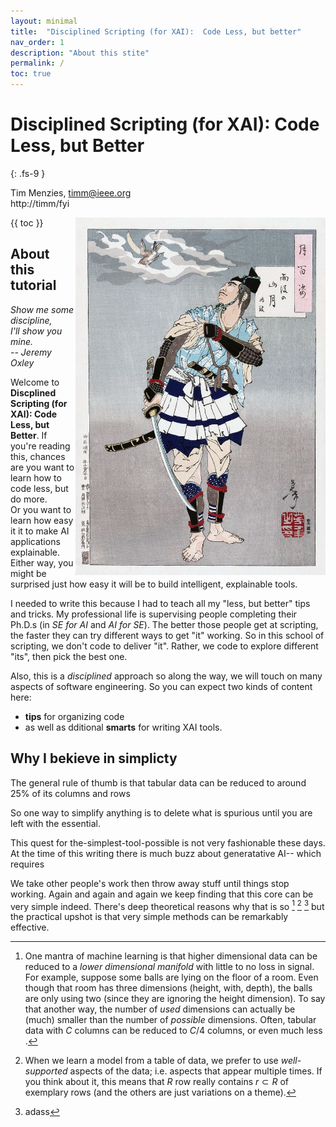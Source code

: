 ```yaml
---
layout: minimal
title:  "Disciplined Scripting (for XAI):  Code Less, but better"
nav_order: 1
description: "About this stite"
permalink: /
toc: true
---
```



# Disciplined Scripting (for XAI):  Code Less, but Better
{: .fs-9 }

Tim Menzies, <timm@ieee.org>   
http://timm/fyi


{{ toc }}
<img width=400 align=right src="img/sam.png">


## <a name=abaout>About this tutorial</a>

<em>Show me some discipline,   
I'll show you mine.   
-- Jeremy Oxley </em>

Welcome to 
**Discplined Scripting (for XAI): Code Less, but Better**.
If you're reading this, chances are you want to 
learn how to code less, but do more.  
Or you want to learn how easy it it to
make AI 
applications explainable. Either way, 
you might be surprised just how easy it will be to build
intelligent, explainable tools.

I needed to write this because I had to teach
all my "less, but better" 
tips and tricks.
My professional life
is supervising people
completing
their Ph.D.s (in _SE for AI_ and _AI for SE_). 
The better those people get at scripting, the faster they can
try different ways to get "it" working. 
So in this school of scripting,
we don't code to deliver "it". Rather, we code to
explore different "its", then pick the best one.

Also,
this is a _disciplined_ approach so along the way,
we will touch on many aspects of software engineering. So you can expect
two kinds of content here:

- **tips** for organizing code
- as well as dditional **smarts** for writing XAI tools.


## <a name=simple>Why I bekieve in simplicty

The general rule of thumb is that tabular data
can be reduced to around 25% of its columns
and rows

So one way to simplify anything is to
delete what is spurious until you are
left with the essential.


This quest for the-simplest-tool-possible
is not very fashionable these days.
At the time of this writing there is much
buzz about generatative AI-- which requires


We take  other people's
work then
throw away stuff until 
 things stop working.
Again
and again and again we keep finding that
this core 
can be very simple indeed.
There's deep theoretical reasons why
that is so [^INTRINSIC] [^PROTOTYPES] [^SSL]
but the practical upshot is that very
simple methods can be remarkably effective.

[^INTRINSIC]: One mantra of machine learning is that higher dimensional data can be reduced to a _lower dimensional manifold_ with little to no loss in signal.  For example, suppose some balls are lying on the floor of a room. Even though that room has three dimensions (height, with, depth), the balls are only using two (since they are ignoring the height dimension).  To say that another way,  the number of _used_ dimensions can actually be (much) smaller than the number of _possible_ dimensions.  Often, tabular data with $C$ columns can be reduced to $C/4$ columns, or even much less [^kohavi97]. 

[^PROTOTYPES]: When we learn a model from a table of data, we prefer    to use _well-supported_ aspects of the data; i.e. aspects that appear multiple times.
If you think about it, this means that $R$ row
really contains $r \subset R$ of exemplary rows 
(and the others are just variations on a theme).

[^PROTOTYPES]: asdas

[^SSL]: adass



[^kohavi97]: Ron Kohavi, George H. John, Wrappers for feature subset selection, Artificial Intelligence, Volume 97, Issues 1–2, 1997, Pages 273-324,





